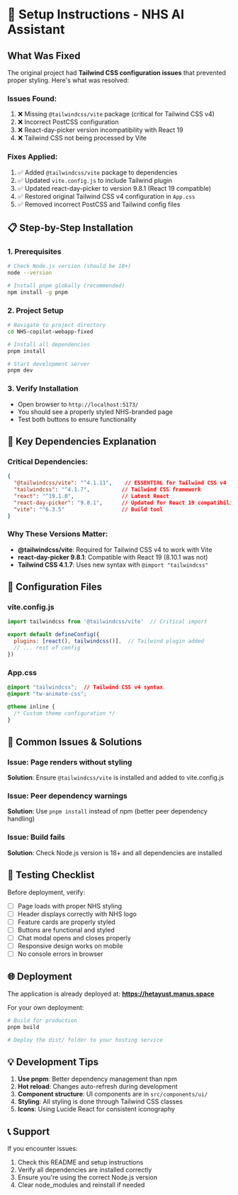 # 🚀 Setup Instructions - NHS AI Assistant

## What Was Fixed

The original project had **Tailwind CSS configuration issues** that prevented proper styling. Here's what was resolved:

### Issues Found:
1. ❌ Missing `@tailwindcss/vite` package (critical for Tailwind CSS v4)
2. ❌ Incorrect PostCSS configuration
3. ❌ React-day-picker version incompatibility with React 19
4. ❌ Tailwind CSS not being processed by Vite

### Fixes Applied:
1. ✅ Added `@tailwindcss/vite` package to dependencies
2. ✅ Updated `vite.config.js` to include Tailwind plugin
3. ✅ Updated react-day-picker to version 9.8.1 (React 19 compatible)
4. ✅ Restored original Tailwind CSS v4 configuration in `App.css`
5. ✅ Removed incorrect PostCSS and Tailwind config files

## 📋 Step-by-Step Installation

### 1. Prerequisites
```bash
# Check Node.js version (should be 18+)
node --version

# Install pnpm globally (recommended)
npm install -g pnpm
```

### 2. Project Setup
```bash
# Navigate to project directory
cd NHS-copilot-webapp-fixed

# Install all dependencies
pnpm install

# Start development server
pnpm dev
```

### 3. Verify Installation
- Open browser to `http://localhost:5173/`
- You should see a properly styled NHS-branded page
- Test both buttons to ensure functionality

## 🔧 Key Dependencies Explanation

### Critical Dependencies:
```json
{
  "@tailwindcss/vite": "^4.1.11",    // ESSENTIAL for Tailwind CSS v4
  "tailwindcss": "^4.1.7",          // Tailwind CSS framework
  "react": "^19.1.0",               // Latest React
  "react-day-picker": "9.8.1",      // Updated for React 19 compatibility
  "vite": "^6.3.5"                  // Build tool
}
```

### Why These Versions Matter:
- **@tailwindcss/vite**: Required for Tailwind CSS v4 to work with Vite
- **react-day-picker 9.8.1**: Compatible with React 19 (8.10.1 was not)
- **Tailwind CSS 4.1.7**: Uses new syntax with `@import "tailwindcss"`

## 🎯 Configuration Files

### vite.config.js
```javascript
import tailwindcss from '@tailwindcss/vite'  // Critical import

export default defineConfig({
  plugins: [react(), tailwindcss()],  // Tailwind plugin added
  // ... rest of config
})
```

### App.css
```css
@import "tailwindcss";  // Tailwind CSS v4 syntax
@import "tw-animate-css";

@theme inline {
  /* Custom theme configuration */
}
```

## 🚨 Common Issues & Solutions

### Issue: Page renders without styling
**Solution**: Ensure `@tailwindcss/vite` is installed and added to vite.config.js

### Issue: Peer dependency warnings
**Solution**: Use `pnpm install` instead of npm (better peer dependency handling)

### Issue: Build fails
**Solution**: Check Node.js version is 18+ and all dependencies are installed

## 📱 Testing Checklist

Before deployment, verify:
- [ ] Page loads with proper NHS styling
- [ ] Header displays correctly with NHS logo
- [ ] Feature cards are properly styled
- [ ] Buttons are functional and styled
- [ ] Chat modal opens and closes properly
- [ ] Responsive design works on mobile
- [ ] No console errors in browser

## 🌐 Deployment

The application is already deployed at: **https://hetayust.manus.space**

For your own deployment:
```bash
# Build for production
pnpm build

# Deploy the dist/ folder to your hosting service
```

## 💡 Development Tips

1. **Use pnpm**: Better dependency management than npm
2. **Hot reload**: Changes auto-refresh during development
3. **Component structure**: UI components are in `src/components/ui/`
4. **Styling**: All styling is done through Tailwind CSS classes
5. **Icons**: Using Lucide React for consistent iconography

## 📞 Support

If you encounter issues:
1. Check this README and setup instructions
2. Verify all dependencies are installed correctly
3. Ensure you're using the correct Node.js version
4. Clear node_modules and reinstall if needed

